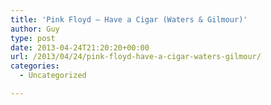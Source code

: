 ```yaml
---
title: 'Pink Floyd – Have a Cigar (Waters & Gilmour)'
author: Guy
type: post
date: 2013-04-24T21:20:20+00:00
url: /2013/04/24/pink-floyd-have-a-cigar-waters-gilmour/
categories:
  - Uncategorized

---
```

